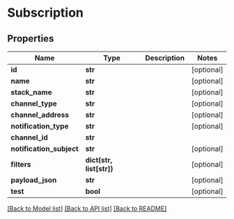 # Subscription

## Properties
Name | Type | Description | Notes
------------ | ------------- | ------------- | -------------
**id** | **str** |  | [optional] 
**name** | **str** |  | [optional] 
**stack_name** | **str** |  | [optional] 
**channel_type** | **str** |  | [optional] 
**channel_address** | **str** |  | [optional] 
**notification_type** | **str** |  | [optional] 
**channel_id** | **str** |  | 
**notification_subject** | **str** |  | [optional] 
**filters** | **dict(str, list[str])** |  | [optional] 
**payload_json** | **str** |  | [optional] 
**test** | **bool** |  | [optional] 

[[Back to Model list]](../README.md#documentation-for-models) [[Back to API list]](../README.md#documentation-for-api-endpoints) [[Back to README]](../README.md)

